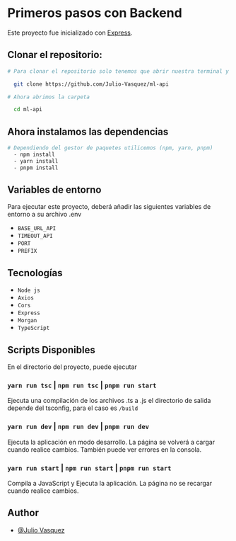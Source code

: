 # Primeros pasos con Backend 

Este proyecto fue inicializado con [Express](https://github.com/expressjs/express).

## Clonar el repositorio:

```bash
# Para clonar el repositorio solo tenemos que abrir nuestra terminal y ejecutar:

  git clone https://github.com/Julio-Vasquez/ml-api

# Ahora abrimos la carpeta

  cd ml-api

```

## Ahora instalamos las dependencias

```bash
# Dependiendo del gestor de paquetes utilicemos (npm, yarn, pnpm)
  - npm install
  - yarn install
  - pnpm install
```

## Variables de entorno

Para ejecutar este proyecto, deberá añadir las siguientes variables de entorno a su archivo .env

-   `BASE_URL_API`
-   `TIMEOUT_API`
-   `PORT`
-   `PREFIX`

## Tecnologías

-   `Node js`
-   `Axios`
-   `Cors`
-   `Express`
-   `Morgan`
-   `TypeScript`

## Scripts Disponibles

En el directorio del proyecto, puede ejecutar

### `yarn run tsc` | `npm run tsc` | `pnpm run start`

Ejecuta una compilación de los archivos .ts a .js
el directorio de salida depende del tsconfig, para el caso es `/build`

### `yarn run dev` | `npm run dev` | `pnpm run dev`

Ejecuta la aplicación en modo desarrollo.
La página se volverá a cargar cuando realice cambios.
También puede ver errores en la consola.

### `yarn run start` | `npm run start` | `pnpm run start`

Compila a JavaScript y Ejecuta la aplicación.
La página no se recargar cuando realice cambios.

## Author

-   [@Julio Vasquez](https://www.github.com/Julio-Vasquez)
